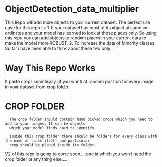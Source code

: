 # ObjectDetection_data_multiplier
This Repo will add more objects to your current dataset.
The perfect use case for this repo is:
          1. If your dataset has most of its object at same co-ordinates and your model has learned to look
             at those places only.
             So using this repo you can add objects to random places in your current data to make the model 
             more ROBUST.
          2. To Increase the data of Minority classes.
    So far i have been able to think about these two only....
    
    
    
# Way This Repo Works
It paste crops seamlessly (if you want) at random position for every image in your dataset from crop folder.

# CROP FOLDER
      The crop folder should contain hand picked crops which you need to add to your images, It can be objects  
      which your model finds hard to identify.
      
      Inside this crop folder there should be folders for every class with the name of class itself and particular
      crop should be placed inside its folder.
      
      
V2 of this repo is going to come soon.....one in which you won't need the crop folder or any thing else.....

